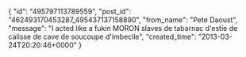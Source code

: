  {
   "id": "495797113789559",
   "post_id": "462493170453287_495437137158890",
   "from_name": "Pete Daoust",
   "message": "I acted like a fukin MORON slaves de tabarnac d'estie de calisse de cave de soucoupe d'imbecile",
   "created_time": "2013-03-24T20:20:46+0000"
 }

